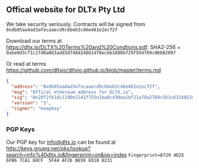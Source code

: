 ## Offical website for DLTx Pty Ltd

We take security seriously.  Contracts will be signed from `0xdb85aa4ad3afecaaecd9cbbe63c46e461e2ecf2f`

Download our terms at https://dltx.io/DLTX%20Terms%20and%20Condtions.pdf. SHA2-256 = `0a5e0d3cf1c1fd0a063add3d748d24861df8ecbb1608bf29f954f69c06b02097`

Or read at terms https://github.com/dltxio/dltxio.github.io/blob/master/terms.md

```json
{
  "address": "0xdb85aa4ad3afecaaecd9cbbe63c46e461e2ecf2f",
  "msg": "Offical ethereum address for DLTX.io",
  "sig": "0x28f2f61dc1190e2141f755e1ba8c430aa1bf21a78a2768c563c6324853d44be67f9b573af4c8c494a5f11fbb287290ebd6a572ce6c619c03ac2c84acb8ca25b71c",
  "version": "3",
  "signer": "keepkey"
}
```

### PGP Keys

Our PGP key for info@dltx.io can be found at http://keys.gnupg.net/pks/lookup?search=info%40dltx.io&fingerprint=on&op=index
`Fingerprint=8729 4D2E 6FB6 7CA1 60CF  5F44 AF26 B659 E018 8231`
